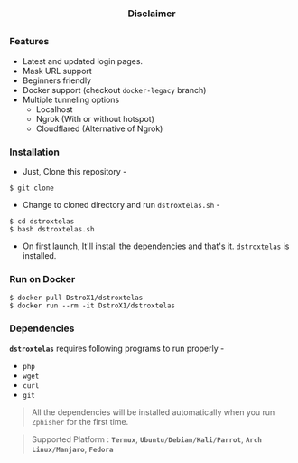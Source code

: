 <!-- dstrox -->

<h3><p align="center">Disclaimer</p></h3>

##

### Features

- Latest and updated login pages.
- Mask URL support 
- Beginners friendly
- Docker support (checkout `docker-legacy` branch)
- Multiple tunneling options
  - Localhost
  - Ngrok (With or without hotspot)
  - Cloudflared (Alternative of Ngrok)


### Installation

- Just, Clone this repository -
```
$ git clone 
```

- Change to cloned directory and run `dstroxtelas.sh` -
```
$ cd dstroxtelas
$ bash dstroxtelas.sh
```

- On first launch, It'll install the dependencies and that's it. `dstroxtelas` is installed.

### Run on Docker
```
$ docker pull DstroX1/dstroxtelas
$ docker run --rm -it DstroX1/dstroxtelas
```

### Dependencies

**`dstroxtelas`** requires following programs to run properly - 
- `php`
- `wget`
- `curl`
- `git`

> All the dependencies will be installed automatically when you run `Zphisher` for the first time.

> Supported Platform : **`Termux`**, **`Ubuntu/Debian/Kali/Parrot`**, **`Arch Linux/Manjaro`**, **`Fedora`**
